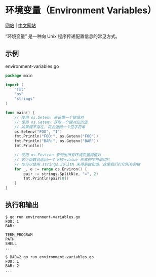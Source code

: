 # 环境变量（Environment Variables）

[网站](https://gobyexample.com/environment-variables) | [中文网站](https://gobyexample-cn.github.io/environment-variables)

“环境变量” 是一种向 Unix 程序传递配置信息的常见方式。

## 示例

environment-variables.go

```go
package main

import (
	"fmt"
	"os"
	"strings"
)

func main() {
	// 使用 os.Setenv 来设置一个键值对
	// 使用 os.Getenv 获取一个键对应的值
	// 如果键不存在，将会返回一个空字符串
	os.Setenv("FOO", "1")
	fmt.Println("FOO:", os.Getenv("FOO"))
	fmt.Println("BAR:", os.Getenv("BAR"))
	fmt.Println()

	// 使用 os.Environ 来列出所有环境变量键值对
	// 这个函数会返回一个 KEY=value 形式的字符串切片
	// 你可以使用 strings.SplitN 来得到键和值。这里我们打印所有的键
	for _, e := range os.Environ() {
		pair := strings.SplitN(e, "=", 2)
		fmt.Println(pair[0])
	}
}
```

## 执行和输出

```
$ go run environment-variables.go
FOO: 1
BAR:

TERM_PROGRAM
PATH
SHELL
...

$ BAR=2 go run environment-variables.go
FOO: 1
BAR: 2
...
```

